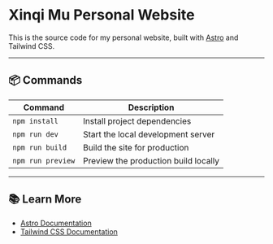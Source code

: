# Xinqi Mu Personal Website

This is the source code for my personal website, built with [Astro](https://astro.build) and Tailwind CSS.

---

## 📦 Commands

| Command           | Description                          |
| ----------------- | ------------------------------------ |
| `npm install`     | Install project dependencies         |
| `npm run dev`     | Start the local development server   |
| `npm run build`   | Build the site for production        |
| `npm run preview` | Preview the production build locally |

---

## 📚 Learn More

- [Astro Documentation](https://docs.astro.build)
- [Tailwind CSS Documentation](https://tailwindcss.com)
